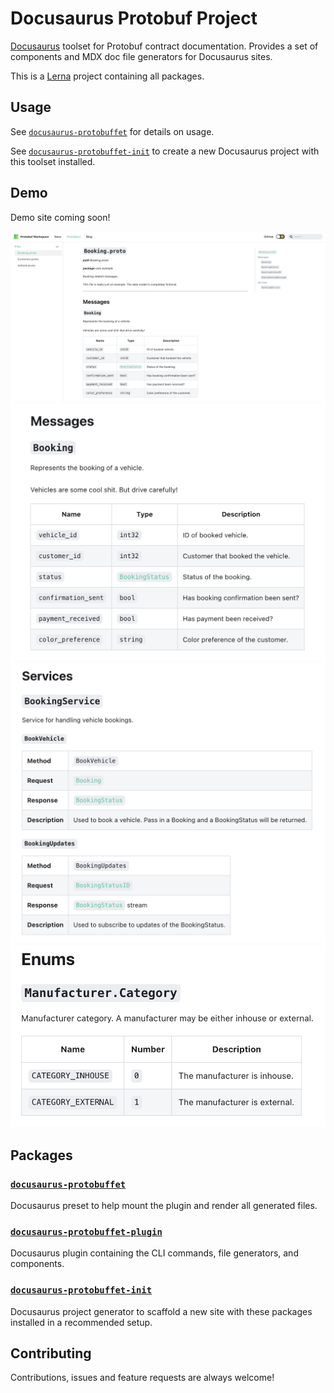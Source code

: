 # Docusaurus Protobuf Project

[Docusaurus](https://docusaurus.io/) toolset for Protobuf contract documentation. Provides a set of components and MDX doc file generators for Docusaurus sites.

This is a [Lerna](https://lerna.js.org/) project containing all packages.

## Usage

See [`docusaurus-protobuffet`](https://github.com/AnthonyBobsin/docusaurus-protobuffet/tree/master/packages/docusaurus-protobuffet#usage) for details on usage.

See [`docusaurus-protobuffet-init`](https://github.com/AnthonyBobsin/docusaurus-protobuffet/tree/master/packages/docusaurus-protobuffet-init#usage) to create a new Docusaurus project with this toolset installed.

## Demo

Demo site coming soon!

![Protodocs Overview](./screenshots/overview.png)
![Message Sample](./screenshots/message.png)
![Service Sample](./screenshots/service.png)
![Enum Sample](./screenshots/enum.png)

## Packages

### [`docusaurus-protobuffet`](https://github.com/AnthonyBobsin/docusaurus-protobuffet/tree/master/packages/docusaurus-protobuffet)

Docusaurus preset to help mount the plugin and render all generated files.

### [`docusaurus-protobuffet-plugin`](https://github.com/AnthonyBobsin/docusaurus-protobuffet/tree/master/packages/docusaurus-protobuffet-plugin)

Docusaurus plugin containing the CLI commands, file generators, and components.

### [`docusaurus-protobuffet-init`](https://github.com/AnthonyBobsin/docusaurus-protobuffet/tree/master/packages/docusaurus-protobuffet-init)

Docusaurus project generator to scaffold a new site with these packages installed in a recommended setup.

## Contributing

Contributions, issues and feature requests are always welcome!
